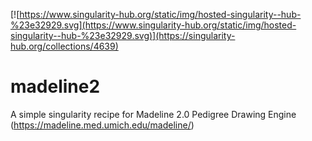 [![https://www.singularity-hub.org/static/img/hosted-singularity--hub-%23e32929.svg](https://www.singularity-hub.org/static/img/hosted-singularity--hub-%23e32929.svg)](https://singularity-hub.org/collections/4639)

# madeline2

A simple singularity recipe for Madeline 2.0 Pedigree Drawing Engine (https://madeline.med.umich.edu/madeline/)
